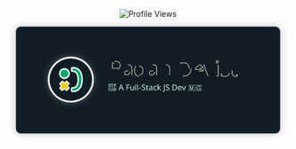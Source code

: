 <!-- Profile Views Counter -->
<div align="center">
  <img alt="Profile Views" src="https://gpvc.arturio.dev/radandevist?v=3" />
</div>

<!-- Rpofile Banner -->
<div align="center">
  <a href="https://radanfolio.vercel.app">
    <img src="./assets/banner-styled-a.svg">
  </a>
</div>
